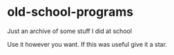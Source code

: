# old-school-programs
Just an archive of some stuff I did at school

Use it however you want. If this was useful give it a star.
